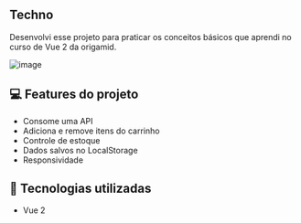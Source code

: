 ## Techno
Desenvolvi esse projeto para praticar os conceitos básicos que aprendi no curso de Vue 2 da origamid.

![image](https://user-images.githubusercontent.com/87664619/200877690-b42bddb2-0b75-4241-a6c9-1c4d6654baa7.png)


## 💻 Features do projeto

- Consome uma API
- Adiciona e remove itens do carrinho
- Controle de estoque
- Dados salvos no LocalStorage
- Responsividade

## 🚀 Tecnologias utilizadas
- Vue 2

